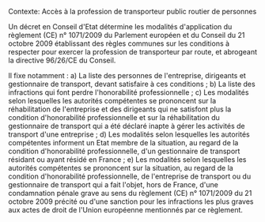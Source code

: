 Contexte: Accès à la profession de transporteur public routier de personnes

Un décret en Conseil d'Etat détermine les modalités d'application du règlement (CE) n° 1071/2009 du Parlement européen et du Conseil du 21 octobre 2009 établissant des règles communes sur les conditions à respecter pour exercer la profession de transporteur par route, et abrogeant la directive 96/26/CE du Conseil.

Il fixe notamment : a) La liste des personnes de l'entreprise, dirigeants et gestionnaire de transport, devant satisfaire à ces conditions ; b) La liste des infractions qui font perdre l'honorabilité professionnelle ; c) Les modalités selon lesquelles les autorités compétentes se prononcent sur la réhabilitation de l'entreprise et des dirigeants qui ne satisfont plus la condition d'honorabilité professionnelle et sur la réhabilitation du gestionnaire de transport qui a été déclaré inapte à gérer les activités de transport d'une entreprise ; d) Les modalités selon lesquelles les autorités compétentes informent un Etat membre de la situation, au regard de la condition d'honorabilité professionnelle, d'un gestionnaire de transport résidant ou ayant résidé en France ; e) Les modalités selon lesquelles les autorités compétentes se prononcent sur la situation, au regard de la condition d'honorabilité professionnelle, de l'entreprise de transport ou du gestionnaire de transport qui a fait l'objet, hors de France, d'une condamnation pénale grave au sens du règlement (CE) n° 1071/2009 du 21 octobre 2009 précité ou d'une sanction pour les infractions les plus graves aux actes de droit de l'Union européenne mentionnés par ce règlement.